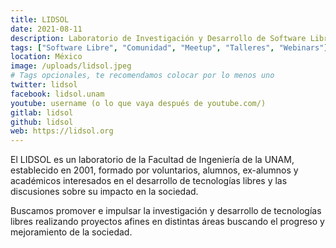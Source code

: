 ```yaml
---
title: LIDSOL
date: 2021-08-11 
description: Laboratorio de Investigación y Desarrollo de Software Libre de la Facultad de Ingeniería, UNAM
tags: ["Software Libre", "Comunidad", "Meetup", "Talleres", "Webinars"]
location: México
image: /uploads/lidsol.jpeg
# Tags opcionales, te recomendamos colocar por lo menos uno
twitter: lidsol
facebook: lidsol.unam
youtube: username (o lo que vaya después de youtube.com/)
gitlab: lidsol
github: lidsol
web: https://lidsol.org
---
```


El LIDSOL es un laboratorio de la Facultad de Ingeniería de la UNAM, establecido en 2001, formado por voluntarios, alumnos, ex-alumnos y académicos interesados en el desarrollo de tecnologías libres y las discusiones sobre su impacto en la sociedad.

Buscamos promover e impulsar la investigación y desarrollo de tecnologías libres realizando proyectos afines en distintas áreas buscando el progreso y mejoramiento de la sociedad.
